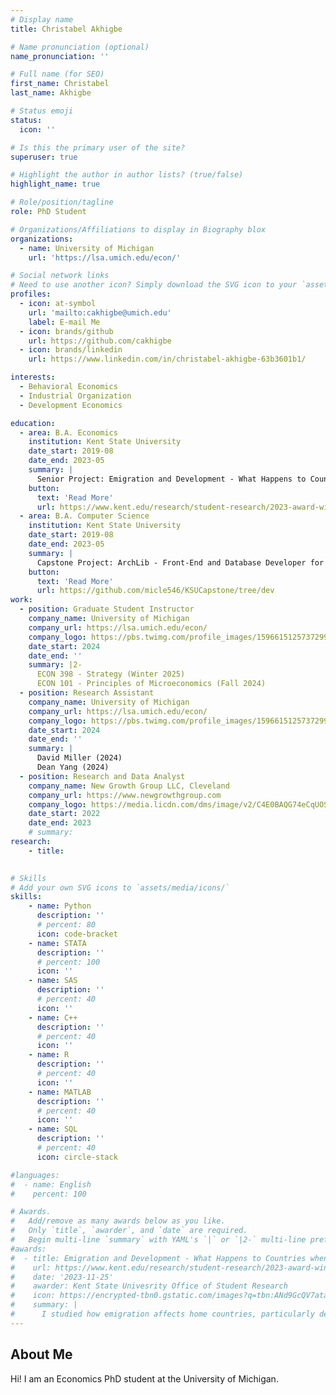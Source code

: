 ```yaml
---
# Display name
title: Christabel Akhigbe

# Name pronunciation (optional)
name_pronunciation: ''

# Full name (for SEO)
first_name: Christabel
last_name: Akhigbe

# Status emoji
status:
  icon: ''

# Is this the primary user of the site?
superuser: true

# Highlight the author in author lists? (true/false)
highlight_name: true

# Role/position/tagline
role: PhD Student

# Organizations/Affiliations to display in Biography blox
organizations:
  - name: University of Michigan
    url: 'https://lsa.umich.edu/econ/'

# Social network links
# Need to use another icon? Simply download the SVG icon to your `assets/media/icons/` folder.
profiles:
  - icon: at-symbol
    url: 'mailto:cakhigbe@umich.edu'
    label: E-mail Me
  - icon: brands/github
    url: https://github.com/cakhigbe
  - icon: brands/linkedin
    url: https://www.linkedin.com/in/christabel-akhigbe-63b3601b1/

interests:
  - Behavioral Economics
  - Industrial Organization
  - Development Economics

education:
  - area: B.A. Economics
    institution: Kent State University
    date_start: 2019-08
    date_end: 2023-05
    summary: |
      Senior Project: Emigration and Development - What Happens to Countries when People Leave? (Supervised by Dr. Jooyoun Park)
    button:
      text: 'Read More'
      url: https://www.kent.edu/research/student-research/2023-award-winners-and-mentors-undergraduate-symposium-research
  - area: B.A. Computer Science
    institution: Kent State University
    date_start: 2019-08
    date_end: 2023-05
    summary: |
      Capstone Project: ArchLib - Front-End and Database Developer for the University’s Archeology department’s library website.
    button:
      text: 'Read More'
      url: https://github.com/micle546/KSUCapstone/tree/dev
work:
  - position: Graduate Student Instructor
    company_name: University of Michigan
    company_url: https://lsa.umich.edu/econ/
    company_logo: https://pbs.twimg.com/profile_images/1596615125737299970/ZjeJlfUa_400x400.jpg
    date_start: 2024
    date_end: ''
    summary: |2-
      ECON 398 - Strategy (Winter 2025)
      ECON 101 - Principles of Microeconomics (Fall 2024)
  - position: Research Assistant
    company_name: University of Michigan
    company_url: https://lsa.umich.edu/econ/
    company_logo: https://pbs.twimg.com/profile_images/1596615125737299970/ZjeJlfUa_400x400.jpg
    date_start: 2024
    date_end: ''
    summary: |
      David Miller (2024)
      Dean Yang (2024)
  - position: Research and Data Analyst
    company_name: New Growth Group LLC, Cleveland
    company_url: https://www.newgrowthgroup.com
    company_logo: https://media.licdn.com/dms/image/v2/C4E0BAQG74eCqUOSioQ/company-logo_200_200/company-logo_200_200/0/1630624111035/new_growth_group_llc_logo?e=2147483647&v=beta&t=3LDlo1fQzC_FHylMHojgJWEHtCqwZU-kRafOGyMFbJ4
    date_start: 2022
    date_end: 2023
    # summary: 
research:
    - title:
      

# Skills
# Add your own SVG icons to `assets/media/icons/`
skills:
    - name: Python
      description: ''
      # percent: 80
      icon: code-bracket
    - name: STATA
      description: ''
      # percent: 100
      icon: ''
    - name: SAS
      description: ''
      # percent: 40
      icon: ''
    - name: C++
      description: ''
      # percent: 40
      icon: ''
    - name: R
      description: ''
      # percent: 40
      icon: ''
    - name: MATLAB
      description: ''
      # percent: 40
      icon: ''
    - name: SQL
      description: ''
      # percent: 40
      icon: circle-stack

#languages:
#  - name: English
#    percent: 100

# Awards.
#   Add/remove as many awards below as you like.
#   Only `title`, `awarder`, and `date` are required.
#   Begin multi-line `summary` with YAML's `|` or `|2-` multi-line prefix and indent 2 spaces below.
#awards:
#  - title: Emigration and Development - What Happens to Countries when People Leave?
#    url: https://www.kent.edu/research/student-research/2023-award-winners-and-mentors-undergraduate-symposium-research
#    date: '2023-11-25'
#    awarder: Kent State Univesrity Office of Student Research
#    icon: https://encrypted-tbn0.gstatic.com/images?q=tbn:ANd9GcQV7atacsVdcHOQekQbxhh5_HFCoSUhv5Tm1g&s
#    summary: |
#      I studied how emigration affects home countries, particularly developing economies. While emigration is often seen as a loss of labor, I find that in countries like those in the N11 and MINT groups, higher emigration rates are correlated with greater productivity. In contrast, developed nations show negative effects. These findings suggest that for emerging economies, emigration can relieve labor market pressure and support growth — challenging the idea that retaining workers always benefits development.
---
```


## About Me

Hi! I am an Economics PhD student at the University of Michigan.
